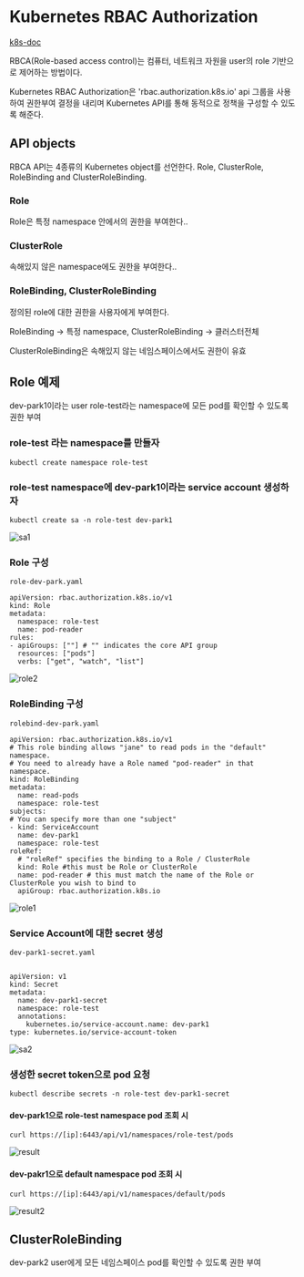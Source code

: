 # Kubernetes RBAC Authorization


[k8s-doc](https://kubernetes.io/docs/reference/access-authn-authz/rbac/)

RBCA(Role-based access control)는 컴퓨터, 네트워크 자원을 user의 role 기반으로 제어하는 방법이다.

Kubernetes RBAC Authorization은 'rbac.authorization.k8s.io' api 그룹을 사용하여 권한부여 결정을 내리며 Kubernetes API를 통해 동적으로 정책을 구성할 수 있도록 해준다.

## API objects
RBCA API는 4종류의 Kubernetes object를 선언한다. Role, ClusterRole, RoleBinding and ClusterRoleBinding.


### Role

Role은 특정 namespace 안에서의 권한을 부여한다..

### ClusterRole

속해있지 않은 namespace에도 권한을 부여한다..

### RoleBinding, ClusterRoleBinding

정의된 role에 대한 권한을 사용자에게 부여한다.


RoleBinding -> 특정 namespace, ClusterRoleBinding -> 클러스터전체


ClusterRoleBinding은 속해있지 않는 네임스페이스에서도 권한이 유효

## Role 예제

dev-park1이라는 user role-test라는 namespace에 모든 pod를 확인할 수 있도록 권한 부여

### role-test 라는 namespace를 만들자


    kubectl create namespace role-test
    
    
### role-test namespace에 dev-park1이라는 service account 생성하자


    kubectl create sa -n role-test dev-park1



![sa1](https://user-images.githubusercontent.com/68090443/229472214-63c2b5d5-acb2-47d1-bbb4-dcc76754f0e3.PNG)



### Role 구성

    role-dev-park.yaml
    
    apiVersion: rbac.authorization.k8s.io/v1
    kind: Role
    metadata:
      namespace: role-test
      name: pod-reader
    rules:
    - apiGroups: [""] # "" indicates the core API group
      resources: ["pods"]
      verbs: ["get", "watch", "list"]



![role2](https://user-images.githubusercontent.com/68090443/229471772-7c0778c1-b62c-486a-8875-6d76db7972f0.PNG)





### RoleBinding 구성
    
    rolebind-dev-park.yaml

    apiVersion: rbac.authorization.k8s.io/v1
    # This role binding allows "jane" to read pods in the "default" namespace.
    # You need to already have a Role named "pod-reader" in that namespace.
    kind: RoleBinding
    metadata:
      name: read-pods
      namespace: role-test
    subjects:
    # You can specify more than one "subject"
    - kind: ServiceAccount
      name: dev-park1
      namespace: role-test
    roleRef:
      # "roleRef" specifies the binding to a Role / ClusterRole
      kind: Role #this must be Role or ClusterRole
      name: pod-reader # this must match the name of the Role or ClusterRole you wish to bind to
      apiGroup: rbac.authorization.k8s.io
  
  
  
![role1](https://user-images.githubusercontent.com/68090443/229471817-ac8e5d0e-72a5-48ba-9cc7-94a1f0ad1e33.PNG)
 
### Service Account에 대한 secret 생성


    dev-park1-secret.yaml
    
    
    apiVersion: v1
    kind: Secret
    metadata:
      name: dev-park1-secret
      namespace: role-test
      annotations:
        kubernetes.io/service-account.name: dev-park1
    type: kubernetes.io/service-account-token



![sa2](https://user-images.githubusercontent.com/68090443/229472136-c9bf3503-c3ae-4379-95ca-31ee456bdb31.PNG)

### 생성한 secret token으로 pod 요청


    kubectl describe secrets -n role-test dev-park1-secret

#### dev-park1으로 role-test namespace pod 조회 시

    curl https://[ip]:6443/api/v1/namespaces/role-test/pods
    

![result](https://user-images.githubusercontent.com/68090443/229475081-4f9db1eb-6afd-4b03-a292-1f5382dc0c21.PNG)



#### dev-pakr1으로 default namespace pod 조회 시
    
    
    curl https://[ip]:6443/api/v1/namespaces/default/pods
    
    
![result2](https://user-images.githubusercontent.com/68090443/229475306-2aa559f4-7cb7-477a-8705-6a36bddafaba.PNG)


## ClusterRoleBinding 

dev-park2 user에게 모든 네임스페이스 pod를 확인할 수 있도록 권한 부여








